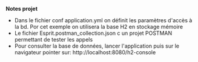 **Notes projet**

- Dans le fichier conf application.yml on définit les paramètres d'accès à la bd. Por cet exemple on utilisera la base H2 en stockage mémoire
- Le fichier Esprit.postman_collection.json c un projet POSTMAN permettant de tester les appels
- Pour consulter la base de données, lancer l'application puis sur le navigateur pointer sur:
http://localhost:8080/h2-console